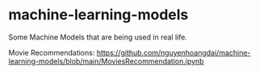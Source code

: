 # machine-learning-models
Some Machine Models that are being used in real life.

Movie Recommendations: https://github.com/nguyenhoangdai/machine-learning-models/blob/main/MoviesRecommendation.ipynb


